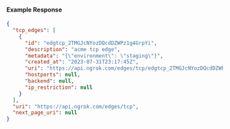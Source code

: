 <!-- Code generated for API Clients. DO NOT EDIT. -->
#### Example Response
```json
{
  "tcp_edges": [
    {
      "id": "edgtcp_2TMGJcNYozDQcdDZWPz1g4GrpYi",
      "description": "acme tcp edge",
      "metadata": "{\"environment\": \"staging\"}",
      "created_at": "2023-07-31T23:17:45Z",
      "uri": "https://api.ngrok.com/edges/tcp/edgtcp_2TMGJcNYozDQcdDZWPz1g4GrpYi",
      "hostports": null,
      "backend": null,
      "ip_restriction": null
    }
  ],
  "uri": "https://api.ngrok.com/edges/tcp",
  "next_page_uri": null
}